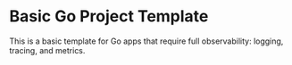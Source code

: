# Basic Go Project Template

This is a basic template for Go apps that require full observability: logging, tracing, and metrics.

